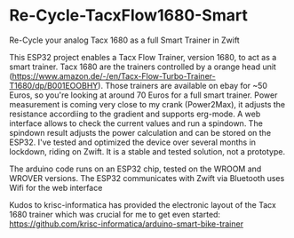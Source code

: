 # Re-Cycle-TacxFlow1680-Smart
 Re-Cycle your analog Tacx 1680 as a full Smart Trainer in Zwift

This ESP32 project enables a Tacx Flow Trainer, version 1680, to act as a smart trainer. Tacx 1680 are the trainers controlled by a orange head unit (https://www.amazon.de/-/en/Tacx-Flow-Turbo-Trainer-T1680/dp/B001EOOBHY). Those trainers are available on ebay for ~50 Euros, so you're looking at around 70 Euros for a full smart trainer. Power measurement is coming very close to my crank (Power2Max), it adjusts the resistance accordiing to the gradient and supports erg-mode.
A web interface allows to check the current values and run a spindown. The spindown result adjusts the power calculation and can be stored on the ESP32.
I've tested and optimized the device over several months in lockdown, riding on Zwift. It is a stable and tested solution, not a prototype.

The arduino code runs on an ESP32 chip, tested on the WROOM and WROVER versions. 
The ESP32 communicates with Zwift via Bluetooth uses Wifi for the web interface

Kudos to krisc-informatica has provided the electronic layout of the Tacx 1680 trainer which was crucial for me to get even started: https://github.com/krisc-informatica/arduino-smart-bike-trainer
